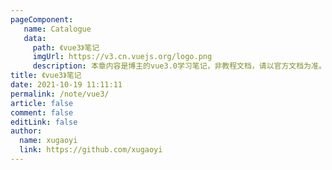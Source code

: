 ```yaml
---
pageComponent:
   name: Catalogue
   data:
     path: 《vue3》笔记
     imgUrl: https://v3.cn.vuejs.org/logo.png
     description: 本章内容是博主的vue3.0学习笔记，非教程文档，请以官方文档为准。
title: 《vue3》笔记
date: 2021-10-19 11:11:11
permalink: /note/vue3/
article: false
comment: false
editLink: false
author:
  name: xugaoyi
  link: https://github.com/xugaoyi
---
```

